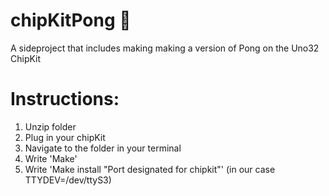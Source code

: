 # chipKitPong :ping_pong:
A  sideproject that includes making making a version of Pong on the Uno32 ChipKit

# Instructions:
1. Unzip folder
2. Plug in your chipKit
3. Navigate to the folder in your terminal
4. Write 'Make'
5. Write 'Make install "Port designated for chipkit"' (in our case TTYDEV=/dev/ttyS3)

